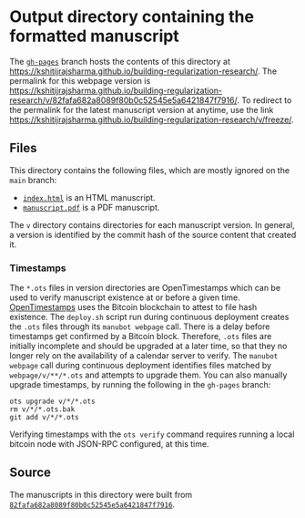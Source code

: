 # Output directory containing the formatted manuscript

The [`gh-pages`](https://github.com/kshitijrajsharma/building-regularization-research/tree/gh-pages) branch hosts the contents of this directory at <https://kshitijrajsharma.github.io/building-regularization-research/>.
The permalink for this webpage version is <https://kshitijrajsharma.github.io/building-regularization-research/v/82fafa682a8089f80b0c52545e5a6421847f7916/>.
To redirect to the permalink for the latest manuscript version at anytime, use the link <https://kshitijrajsharma.github.io/building-regularization-research/v/freeze/>.

## Files

This directory contains the following files, which are mostly ignored on the `main` branch:

+ [`index.html`](index.html) is an HTML manuscript.
+ [`manuscript.pdf`](manuscript.pdf) is a PDF manuscript.

The `v` directory contains directories for each manuscript version.
In general, a version is identified by the commit hash of the source content that created it.

### Timestamps

The `*.ots` files in version directories are OpenTimestamps which can be used to verify manuscript existence at or before a given time.
[OpenTimestamps](https://opentimestamps.org/) uses the Bitcoin blockchain to attest to file hash existence.
The `deploy.sh` script run during continuous deployment creates the `.ots` files through its `manubot webpage` call.
There is a delay before timestamps get confirmed by a Bitcoin block.
Therefore, `.ots` files are initially incomplete and should be upgraded at a later time, so that they no longer rely on the availability of a calendar server to verify.
The `manubot webpage` call during continuous deployment identifies files matched by `webpage/v/**/*.ots` and attempts to upgrade them.
You can also manually upgrade timestamps, by running the following in the `gh-pages` branch:

```shell
ots upgrade v/*/*.ots
rm v/*/*.ots.bak
git add v/*/*.ots
```

Verifying timestamps with the `ots verify` command requires running a local bitcoin node with JSON-RPC configured, at this time.

## Source

The manuscripts in this directory were built from
[`82fafa682a8089f80b0c52545e5a6421847f7916`](https://github.com/kshitijrajsharma/building-regularization-research/commit/82fafa682a8089f80b0c52545e5a6421847f7916).
